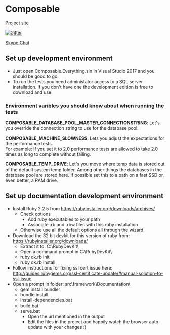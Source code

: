 # Composable

[Project site](http://composabletk.net/)

[![Gitter](https://badges.gitter.im/Composable4/Lobby.svg)](https://gitter.im/Composable4/Lobby?utm_source=badge&utm_medium=badge&utm_campaign=pr-badge&utm_content=badge)

[Skype Chat](https://join.skype.com/awyeJlk3rVbu)


## Set up development environment
* Just open Composable.Everything.sln in Visual Studio 2017 and you should be good to go.
* To run the tests you need administator access to a SQL server installation. If you don't have one the development edition is free to download and use.

### Environment varibles you should know about when running the tests

**COMPOSABLE_DATABASE_POOL_MASTER_CONNECTIONSTRING**: Let's you override the connection string to use for the database pool.

**COMPOSABLE_MACHINE_SLOWNESS**: 
Lets you adjust the expectations for the performance tests.  
For example: If you set it to 2.0 performance tests are allowed to take 2.0 times as long to complete without failing.

**COMPOSABLE_TEMP_DRIVE**:
Let's you move where temp data is stored out of the default system temp folder. 
Among other things the databases in the database pool are stored here.
If possible set this to a path on a fast SSD or, even better, a RAM drive.

## Set up documentation development environment

* Install Ruby 2.2.5 from https://rubyinstaller.org/downloads/archives/
  * Check options
    * Add ruby executables to your path
    * Associate .rb and .rbw files with this ruby installation
  * Otherwise use all the default options all through the wizard.
* Download the 32 bit devkit for this version of ruby from: https://rubyinstaller.org/downloads/
  * Extract it to: C:\RubyDevKit\
  * Open a command prompt in C:\RubyDevKit\
  * ruby dk.rb init
  * ruby dk.rb install
* Follow instructions for fixing ssl cert issue here: http://guides.rubygems.org/ssl-certificate-update/#manual-solution-to-ssl-issue
* Open a prompt in folder: src\framework\Documentation\
  * gem install bundler
  * bundle install
  * install-dependencies.bat
  * build.bat
  * serve.bat
    * Open the url mentioned in the output
    * Edit the files in the project and happily watch the browser auto-update with your changes :)

